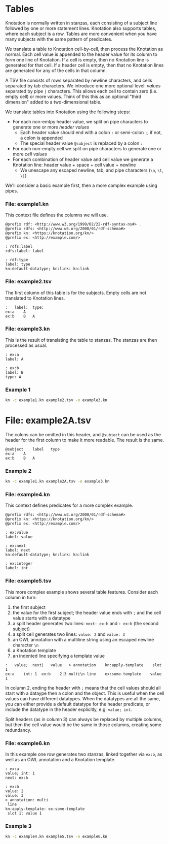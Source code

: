 # Tables

Knotation is normally written in stanzas, each consisting of a subject line followed by one or more statement lines. Knotation also supports tables, where each subject is a row. Tables are more convenient when you have many subjects with the same pattern of predicates.

We translate a table to Knotation cell-by-cell, then process the Knotation as normal. Each cell value is appended to the header value for its column to form one line of Knotation. If a cell is empty, then no Knotation line is generated for that cell. If a header cell is empty, then that no Knotation lines are generated for any of the cells in that column.

A TSV file consists of rows separated by newline characters, and cells separated by tab characters. We introduce one more optional level: *values* separated by pipe `|` characters. This allows each cell to contain zero (i.e. empty cell) or more values. Think of this this as an optional "third dimension" added to a two-dimensional table.

We translate tables into Knotation using the following steps:

- For each non-emtpy header value, we split on pipe characters to generate one or more *header values*
    - Each header value should end with a colon `:` or semi-colon `;`; if not, a colon is appended
    - The special header value `@subject` is replaced by a colon `:`
- For each non-empty cell we split on pipe characters to generate one or more *cell values*
- For each combination of header value and cell value we generate a Knotation line: header value + space + cell value + newline
    - We unescape any escaped newline, tab, and pipe characters (`\n`, `\t`, `\|`)

We'll consider a basic example first, then a more complex example using pipes.


### File: example1.kn

This context file defines the columns we will use.

```kn
@prefix rdf: <http://www.w3.org/1999/02/22-rdf-syntax-ns#> .
@prefix rdfs: <http://www.w3.org/2000/01/rdf-schema#>
@prefix kn: <https://knotation.org/kn/>
@prefix ex: <http://example.com/>

: rdfs:label
rdfs:label: label

: rdf:type
label: type
kn:default-datatype; kn:link: kn:link
```

### File: example2.tsv

The first column of this table is for the subjects. Empty cells are not translated to Knotation lines.

```tsv
:	label:	type:
ex:a	A	
ex:b	B	A
```

### File: example3.kn

This is the result of translating the table to stanzas. The stanzas are then processed as usual.

```kn
: ex:a
label: A

: ex:b
label: B
type: A
```

### Example 1

```sh
kn -c example1.kn example2.tsv -o example3.kn
```

# File: example2A.tsv

The colons can be omitted in this header, and `@subject` can be used as the header for the first column to make it more readable. The result is the same.

```tsv
@subject	label	type
ex:a	A	
ex:b	B	A
```

### Example 2

```sh
kn -c example1.kn example2A.tsv -o example3.kn
```

### File: example4.kn

This context defines predicates for a more complex example.

```kn
@prefix rdfs: <http://www.w3.org/2000/01/rdf-schema#>
@prefix kn: <https://knotation.org/kn/>
@prefix ex: <http://example.com/>

: ex:value
label: value

: ex:next
label: next
kn:default-datatype; kn:link: kn:link

: ex:integer
label: int
```

### File: example5.tsv

This more complex example shows several table features. Consider each column in turn:

1. the first subject
2. the value for the first subject; the header value ends with `;` and the cell value starts with a datatype
3. a split header generates two lines: `next: ex:b` and `: ex:b` (the second subject)
4. a split cell generates two lines: `value: 2` and `value: 3`
5. an OWL annotation with a multiline string using an escaped newline character `\n`
6. a Knotation template
7. an indented line specifying a template value

```tsv
:	value;	next|	value	> annotation	kn:apply-template	 slot 1
ex:a	int: 1	ex:b	2|3	multi\n line	ex:some-template	value 1
```

In column 2, ending the header with `;` means that the cell values should all start with a dataype then a colon and the object. This is useful when the cell values can have different datatypes. When the datatypes are all the same, you can either provide a default datatype for the header predicate, or include the datatype in the header explicitly, e.g. `value; int`.

Split headers (as in column 3) can always be replaced by multiple columns, but then the cell value would be the same in those columns, creating some redundancy.

### File: example6.kn

In this example one row generates two stanzas, linked together via `ex:b`, as well as an OWL annotation and a Knotation template.

```kn
: ex:a
value; int: 1
next: ex:b

: ex:b
value: 2
value: 3
> annotation: multi
 line
kn:apply-template: ex:some-template
 slot 1: value 1
```

### Example 3

```sh
kn -c example4.kn example5.tsv -o example6.kn
```
